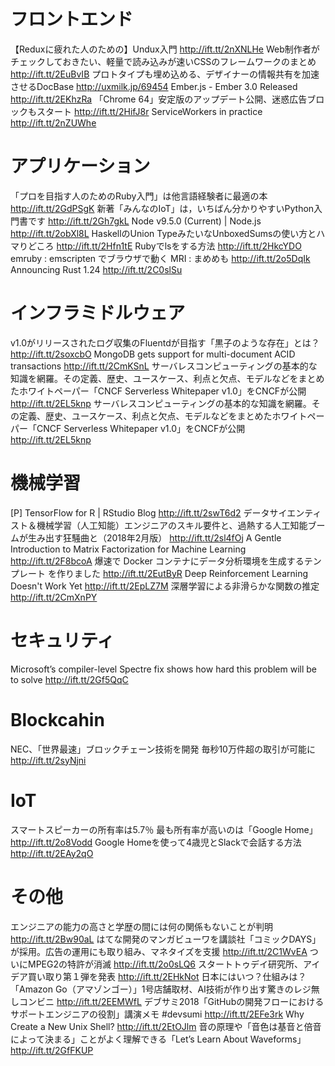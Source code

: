 # フロントエンド
【Reduxに疲れた人のための】Undux入門 http://ift.tt/2nXNLHe
Web制作者がチェックしておきたい、軽量で読み込みが速いCSSのフレームワークのまとめ http://ift.tt/2EuBvIB
プロトタイプも埋め込める、デザイナーの情報共有を加速させるDocBase http://uxmilk.jp/69454
Ember.js - Ember 3.0 Released http://ift.tt/2EKhzRa
「Chrome 64」安定版のアップデート公開、迷惑広告ブロックもスタート http://ift.tt/2HifJ8r
ServiceWorkers in practice http://ift.tt/2nZUWhe

# アプリケーション
「プロを目指す人のためのRuby入門」は他言語経験者に最適の本 http://ift.tt/2GdPSgK
新著「みんなのIoT」は，いちばん分かりやすいPython入門書です http://ift.tt/2Gh7gkL
Node v9.5.0 (Current) | Node.js http://ift.tt/2obXl8L
HaskellのUnion TypeみたいなUnboxedSumsの使い方とハマりどころ http://ift.tt/2Hfn1tE
Rubyでlsをする方法 http://ift.tt/2HkcYDO
emruby : emscripten でブラウザで動く MRI : まめめも http://ift.tt/2o5DqIk
Announcing Rust 1.24 http://ift.tt/2C0slSu

# インフラミドルウェア
v1.0がリリースされたログ収集のFluentdが目指す「黒子のような存在」とは？ http://ift.tt/2soxcbO
MongoDB gets support for multi-document ACID transactions http://ift.tt/2CmKSnL
サーバレスコンピューティングの基本的な知識を網羅。その定義、歴史、ユースケース、利点と欠点、モデルなどをまとめたホワイトペーパー「CNCF Serverless Whitepaper v1.0」をCNCFが公開 http://ift.tt/2EL5knp
サーバレスコンピューティングの基本的な知識を網羅。その定義、歴史、ユースケース、利点と欠点、モデルなどをまとめたホワイトペーパー「CNCF Serverless Whitepaper v1.0」をCNCFが公開 http://ift.tt/2EL5knp

# 機械学習
[P] TensorFlow for R | RStudio Blog http://ift.tt/2swT6d2
データサイエンティスト＆機械学習（人工知能）エンジニアのスキル要件と、過熱する人工知能ブームが生み出す狂騒曲と（2018年2月版） http://ift.tt/2sl4fOj
A Gentle Introduction to Matrix Factorization for Machine Learning http://ift.tt/2F8bcoA
爆速で Docker コンテナにデータ分析環境を生成するテンプレート を作りました http://ift.tt/2EutByR
Deep Reinforcement Learning Doesn't Work Yet http://ift.tt/2EpLZ7M
深層学習による非滑らかな関数の推定 http://ift.tt/2CmXnPY

# セキュリティ
Microsoft’s compiler-level Spectre fix shows how hard this problem will be to solve http://ift.tt/2Gf5QqC

# Blockcahin
NEC、「世界最速」ブロックチェーン技術を開発 毎秒10万件超の取引が可能に http://ift.tt/2syNjni

# IoT
スマートスピーカーの所有率は5.7％ 最も所有率が高いのは「Google Home」 http://ift.tt/2o8Vodd
Google Homeを使って4歳児とSlackで会話する方法 http://ift.tt/2EAy2qO

# その他
エンジニアの能力の高さと学歴の間には何の関係もないことが判明 http://ift.tt/2Bw90aL
はてな開発のマンガビューワを講談社「コミックDAYS」が採用。広告の運用にも取り組み、マネタイズを支援 http://ift.tt/2C1WvEA
ついにMPEG2の特許が消滅 http://ift.tt/2o0sLQ6
スタートトゥデイ研究所、アイデア買い取り第１弾を発表 http://ift.tt/2EHkNot
日本にはいつ？仕組みは？「Amazon Go（アマゾンゴー）」1号店舗取材、AI技術が作り出す驚きのレジ無しコンビニ http://ift.tt/2EEMWfL
デブサミ2018「GitHubの開発フローにおけるサポートエンジニアの役割」講演メモ #devsumi http://ift.tt/2EFe3rk
Why Create a New Unix Shell? http://ift.tt/2EtOJlm
音の原理や「音色は基音と倍音によって決まる」ことがよく理解できる「Let’s Learn About Waveforms」 http://ift.tt/2GfFKUP

